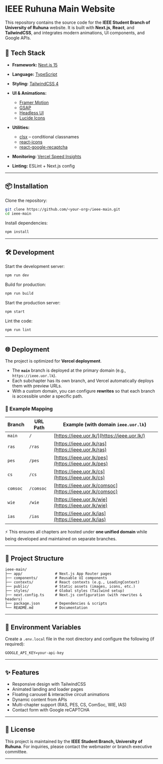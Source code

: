 # IEEE Ruhuna Main Website

This repository contains the source code for the **IEEE Student Branch of University of Ruhuna** website. It is built with **Next.js**, **React**, and **TailwindCSS**, and integrates modern animations, UI components, and Google APIs.

## 🚀 Tech Stack

* **Framework:** [Next.js 15](https://nextjs.org/)
* **Language:** [TypeScript](https://www.typescriptlang.org/)
* **Styling:** [TailwindCSS 4](https://tailwindcss.com/)
* **UI & Animations:**

  * [Framer Motion](https://www.framer.com/motion/)
  * [GSAP](https://greensock.com/gsap/)
  * [Headless UI](https://headlessui.com/)
  * [Lucide Icons](https://lucide.dev/)
* **Utilities:**

  * [clsx](https://github.com/lukeed/clsx) – conditional classnames
  * [react-icons](https://react-icons.github.io/react-icons/)
  * [react-google-recaptcha](https://www.npmjs.com/package/react-google-recaptcha)
* **Monitoring:** [Vercel Speed Insights](https://vercel.com/docs/analytics/speed-insights)
* **Linting:** ESLint + Next.js config

---

## 📦 Installation

Clone the repository:

```bash
git clone https://github.com/<your-org>/ieee-main.git
cd ieee-main
```

Install dependencies:

```bash
npm install
```

---

## 🛠️ Development

Start the development server:

```bash
npm run dev
```

Build for production:

```bash
npm run build
```

Start the production server:

```bash
npm start
```

Lint the code:

```bash
npm run lint
```

---

## 🌐 Deployment

The project is optimized for **Vercel deployment**.

* The **`main`** branch is deployed at the primary domain (e.g., `https://ieee.uor.lk`).
* Each subchapter has its own branch, and Vercel automatically deploys them with preview URLs.
* With a custom domain, you can configure **rewrites** so that each branch is accessible under a specific path.

### 🔗 Example Mapping

| Branch   | URL Path  | Example (with domain `ieee.uor.lk`)                      |
| -------- | --------- | -------------------------------------------------------- |
| `main`   | `/`       | [https://ieee.uor.lk/](https://ieee.uor.lk/)             |
| `ras`    | `/ras`    | [https://ieee.uor.lk/ras](https://ieee.uor.lk/ras)       |
| `pes`    | `/pes`    | [https://ieee.uor.lk/pes](https://ieee.uor.lk/pes)       |
| `cs`     | `/cs`     | [https://ieee.uor.lk/cs](https://ieee.uor.lk/cs)         |
| `comsoc` | `/comsoc` | [https://ieee.uor.lk/comsoc](https://ieee.uor.lk/comsoc) |
| `wie`    | `/wie`    | [https://ieee.uor.lk/wie](https://ieee.uor.lk/wie)       |
| `ias`    | `/ias`    | [https://ieee.uor.lk/ias](https://ieee.uor.lk/ias)       |

⚡ This ensures all chapters are hosted under **one unified domain** while being developed and maintained on separate branches.

---

## 📁 Project Structure

```
ieee-main/
├── app/               # Next.js App Router pages
├── components/        # Reusable UI components
├── contexts/          # React contexts (e.g., LoadingContext)
├── public/            # Static assets (images, icons, etc.)
├── styles/            # Global styles (Tailwind setup)
├── next.config.ts     # Next.js configuration (with rewrites & headers)
├── package.json       # Dependencies & scripts
└── README.md          # Documentation
```

---

## 🔑 Environment Variables

Create a `.env.local` file in the root directory and configure the following (if required):

```env
GOOGLE_API_KEY=your-api-key
```

---

## ✨ Features

* Responsive design with TailwindCSS
* Animated landing and loader pages
* Floating carousel & interactive circuit animations
* Dynamic content from APIs
* Multi-chapter support (RAS, PES, CS, ComSoc, WIE, IAS)
* Contact form with Google reCAPTCHA

---

## 📜 License

This project is maintained by the **IEEE Student Branch, University of Ruhuna**.
For inquiries, please contact the webmaster or branch executive committee.

---
